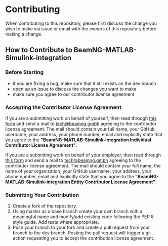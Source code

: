 # Contributing

When contributing to this repository, please first discuss the change you wish to make via issue or email with the owners of this repository before making a change.

## How to Contribute to BeamNG-MATLAB-Simulink-integration

### Before Starting

* if you are fixing a bug, make sure that it still exists on the dev branch
* open up an issue to discuss the changes you want to make
* make sure you agree to our contributor license agreement

### Accepting the Contributor License Agreement

If you are a submitting work on behalf of yourself, then read through [this form](https://github.com/BeamNG/BeamNG-MATLAB-Simulink-integration/blob/master/CLA-individual.pdf) and send a mail to tech@beamng.gmbh agreeing to the contributor license agreement. The mail should contain your full name, your GitHub username, your address, your phone number, email and explicitly state that you agree to the **"BeamNG-MATLAB-Simulink-integration Individual Contributor License Agreement"**.

If you are a submitting work on behalf of your employer, then read through [this form](https://github.com/BeamNG/BeamNG-MATLAB-Simulink-integration/blob/master/CLA-entity.pdf) and send a mail to tech@beamng.gmbh agreeing to the contributor license agreement. The mail should contain your full name, the name of your organization, your GitHub username, your address, your phone number, email and explicitly state that you agree to the **"BeamNG-MATLAB-Simulink-integration Entity Contributor License Agreement"**.

### Submitting Your Contribution

1. Create a fork of the repository.
2. Using master as a base branch create your own branch with a meaningful name and modify/add existing code following the PEP 8 style guide. Add tests where appropriate.
3. Push your branch to your fork and create a pull request from your branch to the dev branch. Posting the pull request will trigger a git action requesting you to accept the contribution license agreement.
